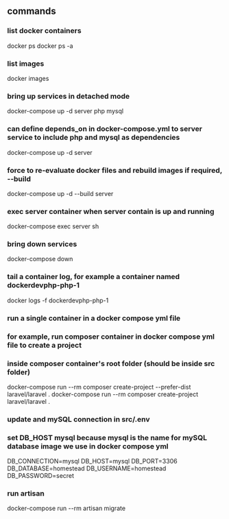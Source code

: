 ## commands

### list docker containers

docker ps
docker ps -a

### list images

docker images

### bring up services in detached mode 

docker-compose up -d server php mysql 

### can define depends_on in docker-compose.yml to server service to include php and mysql as dependencies 

docker-compose up -d server

### force to re-evaluate docker files and rebuild images if required, --build

docker-compose up -d --build server

### exec server container when server contain is up and running 

docker-compose exec server sh

### bring down services

docker-compose down 

### tail a container log, for example a container named dockerdevphp-php-1 

docker logs -f dockerdevphp-php-1

### run a single container in a docker compose yml file 
### for example, run composer container in docker compose yml file to create a project 
### inside composer container's root folder (should be inside src folder)

docker-compose run --rm composer create-project --prefer-dist laravel/laravel . 
docker-compose run --rm composer create-project laravel/laravel .

### update and mySQL connection in src/.env 
### set DB_HOST mysql because mysql is the name for mySQL database image we use in docker compose yml

DB_CONNECTION=mysql
DB_HOST=mysql
DB_PORT=3306
DB_DATABASE=homestead
DB_USERNAME=homestead
DB_PASSWORD=secret

### run artisan

docker-compose run --rm artisan migrate 
